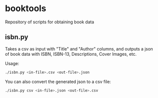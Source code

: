 # booktools

Repository of scripts for obtaining book data

## isbn.py

Takes a csv as input with "Title" and "Author" columns, and outputs a json of book data with ISBN, ISBN-13, Descriptions, Cover Images, etc.

Usage:

```bash
./isbn.py <in-file>.csv <out-file>.json
```

You can also convert the generated json to a csv file:

```bash
./isbn.py csv <in-file>.json <out-file>.csv
```

